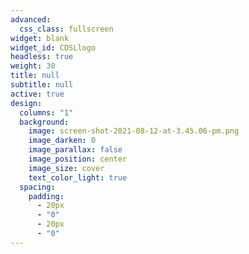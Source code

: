 ```yaml
---
advanced:
  css_class: fullscreen
widget: blank
widget_id: CDSLlogo
headless: true
weight: 30
title: null
subtitle: null
active: true
design:
  columns: "1"
  background:
    image: screen-shot-2021-08-12-at-3.45.06-pm.png
    image_darken: 0
    image_parallax: false
    image_position: center
    image_size: cover
    text_color_light: true
  spacing:
    padding:
      - 20px
      - "0"
      - 20px
      - "0"
---
```

